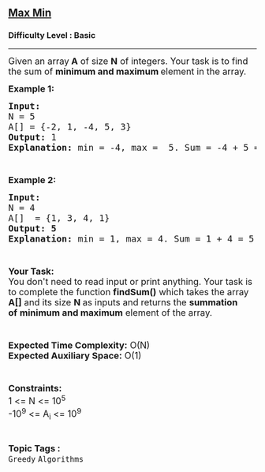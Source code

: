 <h2><a href="https://www.geeksforgeeks.org/problems/max-min/1?page=3&difficulty=School,Basic&sortBy=submissions">Max Min</a></h2><h3>Difficulty Level : Basic</h3><hr><div class="problems_problem_content__Xm_eO" style="user-select: auto;"><p style="user-select: auto;"><span style="font-size: 18px; user-select: auto;">Given an array<strong style="user-select: auto;"> A</strong> of size <strong style="user-select: auto;">N</strong> of integers. Your task is to find the sum of&nbsp;<strong style="user-select: auto;">minimum and maximum </strong>element&nbsp;in the&nbsp;array.</span></p>

<p style="user-select: auto;"><span style="font-size: 18px; user-select: auto;"><strong style="user-select: auto;">Example 1:</strong></span></p>

<pre style="user-select: auto;"><span style="font-size: 18px; user-select: auto;"><strong style="user-select: auto;">Input:</strong>
N = 5
A[] = {</span><span style="font-size: 18px; user-select: auto;">-2, 1, -4, 5, 3}
<strong style="user-select: auto;">Output: </strong>1
<strong style="user-select: auto;">Explanation:</strong> min = -4, max =  5. Sum = -4 + 5 = 1</span></pre>

<p style="user-select: auto;">&nbsp;</p>

<p style="user-select: auto;"><span style="font-size: 18px; user-select: auto;"><strong style="user-select: auto;">Example 2:</strong></span></p>

<pre style="user-select: auto;"><span style="font-size: 18px; user-select: auto;"><strong style="user-select: auto;">Input:</strong>
N = 4
A[]  = {</span><span style="font-size: 18px; user-select: auto;">1, 3, 4, 1}
<strong style="user-select: auto;">Output: 5
Explanation:</strong> min = 1, max = 4. Sum = 1 + 4 = 5
</span></pre>

<p style="user-select: auto;">&nbsp;</p>

<p style="user-select: auto;"><span style="font-size: 18px; user-select: auto;"><strong style="user-select: auto;">Your Task:&nbsp;&nbsp;</strong><br style="user-select: auto;">
You don't need to read input or print anything. Your task is to complete the function <strong style="user-select: auto;">findSum()</strong>&nbsp;which takes the array <strong style="user-select: auto;">A[]</strong> and its size <strong style="user-select: auto;">N</strong><strong style="user-select: auto;"> </strong>as inputs and returns the <strong style="user-select: auto;">summation of</strong>&nbsp;<strong style="user-select: auto;">minimum and maximum</strong> element of the&nbsp;array.</span></p>

<p style="user-select: auto;">&nbsp;</p>

<p style="user-select: auto;"><span style="font-size: 18px; user-select: auto;"><strong style="user-select: auto;">Expected Time Complexity:</strong> O(N)<br style="user-select: auto;">
<strong style="user-select: auto;">Expected Auxiliary Space:</strong> O(1)</span></p>

<p style="user-select: auto;">&nbsp;</p>

<p style="user-select: auto;"><span style="font-size: 18px; user-select: auto;"><strong style="user-select: auto;">Constraints:</strong><br style="user-select: auto;">
1 &lt;= N &lt;= 10<sup style="user-select: auto;">5</sup><br style="user-select: auto;">
-10<sup style="user-select: auto;">9</sup> &lt;= A<sub style="user-select: auto;">i</sub> &lt;= 10<sup style="user-select: auto;">9</sup></span></p>
</div><br><p><span style=font-size:18px><strong>Topic Tags : </strong><br><code>Greedy</code>&nbsp;<code>Algorithms</code>&nbsp;